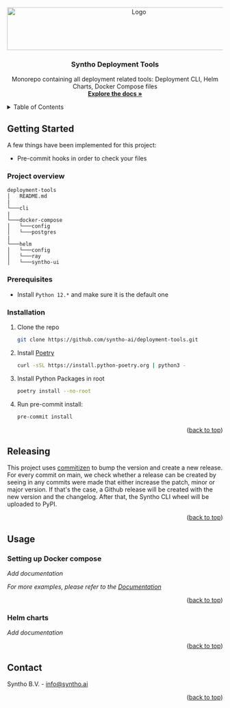 <!-- Improved compatibility of back to top link: See: https://github.com/othneildrew/Best-README-Template/pull/73 -->
<a name="readme-top"></a>
<!--
*** Thanks for checking out the Best-README-Template. If you have a suggestion
*** that would make this better, please fork the repo and create a pull request
*** or simply open an issue with the tag "enhancement".
*** Don't forget to give the project a star!
*** Thanks again! Now go create something AMAZING! :D
-->



<!-- PROJECT SHIELDS -->
<!--
*** I'm using markdown "reference style" links for readability.
*** Reference links are enclosed in brackets [ ] instead of parentheses ( ).
*** See the bottom of this document for the declaration of the reference variables
*** for contributors-url, forks-url, etc. This is an optional, concise syntax you may use.
*** https://www.markdownguide.org/basic-syntax/#reference-style-links
-->


<!-- PROJECT LOGO -->
<br />
<div align="center">
  <a href="https://github.com/syntho-ai/deployment-tools">
    <img src="https://www.syntho.ai/wp-content/uploads/2023/02/syntho_logo_horizontal.svg" alt="Logo" width="600" height="100">
  </a>

<h3 align="center">Syntho Deployment Tools</h3>

  <p align="center">
    Monorepo containing all deployment related tools: Deployment CLI, Helm Charts, Docker Compose files
    <br />
    <a href="https://docs.syntho.ai/"><strong>Explore the docs »</strong></a>
    <br />
  </p>
</div>



<!-- TABLE OF CONTENTS -->
<details>
  <summary>Table of Contents</summary>
  <ol>
    <li>
      <a href="#getting-started">Getting Started</a>
      <ul>
        <li><a href="#prerequisites">Prerequisites</a></li>
        <li><a href="#installation">Installation</a></li>
      </ul>
    </li>
    <li><a href="#releasing">Releasing</a><li>
    <li><a href="#usage">Usage</a></li>
    <li><a href="#contact">Contact</a></li>
  </ol>
</details>


<!-- GETTING STARTED -->
## Getting Started

A few things have been implemented for this project:

- Pre-commit hooks in order to check your files

### Project overview

```
deployment-tools
│   README.md
|
└───cli
|
└───docker-compose
│   └───config
│   └───postgres
|
└───helm
│   └───config
│   └───ray
│   └───syntho-ui

```

### Prerequisites

* Install `Python 12.*` and make sure it is the default one

### Installation

1. Clone the repo
   ```sh
   git clone https://github.com/syntho-ai/deployment-tools.git
   ```
2. Install [Poetry](https://python-poetry.org/docs/#installing-with-the-official-installer)
   ```sh
   curl -sSL https://install.python-poetry.org | python3 -
   ```
3. Install Python Packages in root
   ```sh
   poetry install --no-root
   ```
4. Run pre-commit install:
    ```sh
    pre-commit install
    ```

<p align="right">(<a href="#readme-top">back to top</a>)</p>

## Releasing

This project uses [commitizen](https://commitizen-tools.github.io/commitizen/) to bump the version and create a new release. For every commit on main, we check whether a release can be created by seeing in any commits were made that either increase the patch, minor or major version. If that's the case, a Github release will be created with the new version and the changelog. After that, the Syntho CLI wheel will be uploaded to PyPI.

<p align="right">(<a href="#readme-top">back to top</a>)</p>

<!-- USAGE EXAMPLES -->
## Usage

### Setting up Docker compose

*Add documentation*

_For more examples, please refer to the [Documentation](https://example.com)_

<p align="right">(<a href="#readme-top">back to top</a>)</p>

### Helm charts

*Add documentation*


<p align="right">(<a href="#readme-top">back to top</a>)</p>

<!-- CONTACT -->
## Contact

Syntho B.V. - info@syntho.ai

<p align="right">(<a href="#readme-top">back to top</a>)</p>


<!-- MARKDOWN LINKS & IMAGES -->
<!-- https://www.markdownguide.org/basic-syntax/#reference-style-links -->
[contributors-shield]: https://img.shields.io/github/contributors/syntho-ai/deployment-tools.svg?style=for-the-badge
[contributors-url]: https://github.com/syntho-ai/deployment-tools/graphs/contributors
[forks-shield]: https://img.shields.io/github/forks/syntho-ai/deployment-tools.svg?style=for-the-badge
[forks-url]: https://github.com/syntho-ai/deployment-tools/network/members
[stars-shield]: https://img.shields.io/github/stars/syntho-ai/deployment-tools.svg?style=for-the-badge
[stars-url]: https://github.com/syntho-ai/deployment-tools/stargazers
[issues-shield]: https://img.shields.io/github/issues/syntho-ai/deployment-tools.svg?style=for-the-badge
[issues-url]: https://github.com/syntho-ai/deployment-tools/issues
[license-shield]: https://img.shields.io/github/license/syntho-ai/deployment-tools.svg?style=for-the-badge
[license-url]: https://github.com/syntho-ai/deployment-tools/blob/master/LICENSE.txt
[linkedin-shield]: https://img.shields.io/badge/-LinkedIn-black.svg?style=for-the-badge&logo=linkedin&colorB=555
[linkedin-url]: https://linkedin.com/in/linkedin_username
[product-screenshot]: images/demo_screenshot.png
[Next.js]: https://img.shields.io/badge/next.js-000000?style=for-the-badge&logo=nextdotjs&logoColor=white
[Next-url]: https://nextjs.org/
[React.js]: https://img.shields.io/badge/React-20232A?style=for-the-badge&logo=react&logoColor=61DAFB
[React-url]: https://reactjs.org/
[Vue.js]: https://img.shields.io/badge/Vue.js-35495E?style=for-the-badge&logo=vuedotjs&logoColor=4FC08D
[Vue-url]: https://vuejs.org/
[Angular.io]: https://img.shields.io/badge/Angular-DD0031?style=for-the-badge&logo=angular&logoColor=white
[Angular-url]: https://angular.io/
[Svelte.dev]: https://img.shields.io/badge/Svelte-4A4A55?style=for-the-badge&logo=svelte&logoColor=FF3E00
[Svelte-url]: https://svelte.dev/
[Laravel.com]: https://img.shields.io/badge/Laravel-FF2D20?style=for-the-badge&logo=laravel&logoColor=white
[Laravel-url]: https://laravel.com
[Bootstrap.com]: https://img.shields.io/badge/Bootstrap-563D7C?style=for-the-badge&logo=bootstrap&logoColor=white
[Bootstrap-url]: https://getbootstrap.com
[JQuery.com]: https://img.shields.io/badge/jQuery-0769AD?style=for-the-badge&logo=jquery&logoColor=white
[JQuery-url]: https://jquery.com
[Python.org]: https://img.shields.io/badge/Python-14354C?style=for-the-badge&logo=python&logoColor=white
[Python-url]: [https://www.python.org/]
[Django]: https://img.shields.io/badge/Django-092E20?style=for-the-badge&logo=django&logoColor=white
[Django-url]: https://www.djangoproject.com/
[Fastapi]: https://img.shields.io/badge/FastAPI-009688?style=for-the-badge&logo=FastAPI&logoColor=white
[Fastapi-url]: https://fastapi.tiangolo.com/
